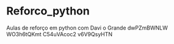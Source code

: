 # Reforco_python
Aulas de reforço em python com Davi o Grande dwPZmBWNLW WO3h6tQKmt
 C54uVAcoc2 v6V9QsyHTN